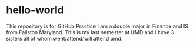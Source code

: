 # hello-world
This repository is for GitHub Practice
I am a double major in Finance and IS from Fallston Maryland. This is my last semester at UMD and I have 3 sisters all of whom went/attend/will attend umd.
